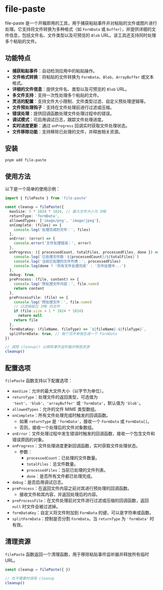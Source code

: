 # file-paste

file-paste 是一个开箱即用的工具，用于捕获粘贴事件并对粘贴的文件或图片进行处理。它支持将文件转换为多种格式（如 `FormData` 或 `Buffer`），并提供详细的文件信息，包括文件名、文件类型以及可预览的 `Blob` URL。该工具还支持同时处理多个粘贴的文件。

## 功能特点

- **捕获粘贴事件**：自动检测应用中的粘贴操作。
- **文件格式转换**：将粘贴的文件转换为 `FormData`、`Blob`、`ArrayBuffer` 或文本格式。
- **详细的文件信息**：提供文件名、类型以及可预览的 `Blob` URL。
- **多文件支持**：支持一次性处理多个粘贴的文件。
- **灵活的配置**：支持文件大小限制、文件类型过滤、自定义预处理逻辑等。
- **文件预处理钩子**：支持在文件处理前进行过滤或压缩。
- **错误处理**：提供回调函数处理文件处理过程中的错误。
- **调试模式**：可启用调试日志，跟踪文件处理进度。
- **实时进度更新**：通过 `onProgress` 回调实时获取文件处理状态。
- **文件移除功能**：支持移除已处理的文件，并释放相关资源。

## 安装

```bash
pnpm add file-paste
```

## 使用方法

以下是一个简单的使用示例：

```typescript
import { filePaste } from 'file-paste'

const cleanup = filePaste({
  maxSize: 5 * 1024 * 1024, // 最大文件大小为 5MB
  returnType: 'formData',
  allowedTypes: ['image/png', 'image/jpeg'],
  onComplete: (files) => {
    console.log('处理完成的文件：', files)
  },
  onError: (error) => {
    console.error('文件处理错误：', error)
  },
  onProgress: ({ processedCount, totalFiles, processedFiles, done }) => {
    console.log(`已处理文件数：${processedCount}/${totalFiles}`)
    console.log('当前已处理的文件列表：', processedFiles)
    console.log(done ? '所有文件处理完成' : '文件处理中...')
  },
  debug: true,
  preProcess: (file, content) => {
    console.log('预处理文件内容：', file.name)
    return content
  },
  preProcessFile: (file) => {
    console.log('预处理文件：', file.name)
    // 过滤掉超过 1MB 的文件
    if (file.size > 1 * 1024 * 1024)
      return null
    return file
  },
  formDataKey: (fileName, fileType) => `${fileName}-${fileType}`,
  splitFormData: true, // 每个文件单独生成一个 FormData
})

// 调用 cleanup() 以移除事件监听器并释放资源
cleanup()
```

## 配置选项

`filePaste` 函数支持以下配置选项：

- `maxSize`：允许的最大文件大小（以字节为单位）。
- `returnType`：处理文件的返回类型，可选值为 `'text'`、`'blob'`、`'arrayBuffer'` 或 `'formData'`，默认值为 `'blob'`。
- `allowedTypes`：允许的文件 MIME 类型数组。
- `onComplete`：所有文件处理完成时触发的回调函数。
  - 如果 `returnType` 是 `'formData'`，接收一个 `FormData` 或 `FormData[]`。
  - 否则，接收一个处理后的文件对象数组。
- `onError`：文件处理过程中发生错误时触发的回调函数，接收一个包含文件和错误原因的对象。
- `onProgress`：文件处理进度更新回调函数，实时获取文件处理状态。
  - 参数：
    - `processedCount`：已处理的文件数量。
    - `totalFiles`：总文件数量。
    - `processedFiles`：当前已处理的文件列表。
    - `done`：是否所有文件都已处理完成。
- `debug`：是否启用调试日志。
- `preProcess`：在返回文件内容之前对其进行预处理的回调函数。
  - 接收文件和其内容，并返回处理后的内容。
- `preProcessFile`：在文件处理前对文件进行过滤或压缩的回调函数，返回 `null` 时文件会被过滤掉。
- `formDataKey`：自定义将文件附加到 `FormData` 的键，可以是字符串或函数。
- `splitFormData`：控制是否分割 `FormData`，当 `returnType` 为 `'formData'` 时有效。

## 清理资源

`filePaste` 函数返回一个清理函数，用于移除粘贴事件监听器并释放所有临时 URL。

```typescript
const cleanup = filePaste({ })

// 在不需要时调用 cleanup
cleanup()
```
